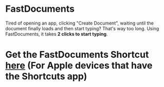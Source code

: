 # FastDocuments

Tired of opening an app, clicking "Create Document", waiting until the document finally loads and then start typing? That's way too long. Using FastDocuments, it takes **2 clicks to start typing**.

# Get the FastDocuments Shortcut [here](https://www.icloud.com/shortcuts/47bae8ab011b40cf85f362cf6c4e3270) (For Apple devices that have the Shortcuts app)
